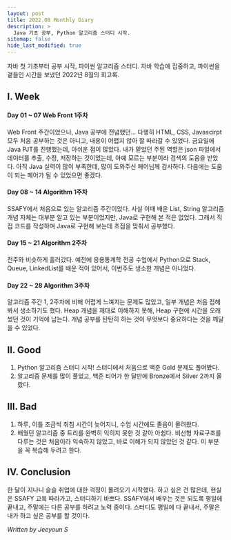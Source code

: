 ```yaml
---
layout: post
title: 2022.08 Monthly Diary
description: >
  Java 기초 공부, Python 알고리즘 스터디 시작.
sitemap: false
hide_last_modified: true
---
```


자바 첫 기초부터 공부 시작, 파이썬 알고리즘 스터디. 
자바 학습에 집중하고, 파이썬을 곁들인 시간을 보냈던 2022년 8월의 회고록.

## I. Week
#### Day 01 ~ 07 Web Front 1주차
Web Front 주간이었으나, Java 공부에 전념했던... 다행히 HTML, CSS, Javascirpt 모두 처음 공부하는 것은 아니고, 내용이 어렵지 않아 잘 따라갈 수 있었다. 금요일에 Java PJT를 진행했는데, 아쉬운 점이 많았다. 내가 맡았던 주된 역할은 json 파일에서 데이터를 추출, 수정, 저장하는 것이었는데, 아예 모르는 부분이라 검색의 도움을 받았다. 아직 Java 실력이 많이 부족한데, 많이 도와주신 페어님께 감사하다. 다음에는 도움이 되는 페어가 될 수 있었으면 좋겠다.
#### Day 08 ~ 14 Algorithm 1주차
SSAFY에서 처음으로 있는 알고리즘 주간이었다. 사실 이때 배운 List, String 알고리즘 개념 자체는 대부분 알고 있는 부분이었지만, Java로 구현해 본 적은 없었다. 그래서 직접 코드를 작성하며 Java로 구현해 보는데 초점을 맞춰서 공부했다.
#### Day 15 ~ 21 Algorithm 2주차
전주와 비슷하게 흘러갔다. 예전에 응용통계학 전공 수업에서 Python으로 Stack, Queue, LinkedList를 배운 적이 있어서, 이번주도 생소한 개념은 아니었다.
#### Day 22 ~ 28 Algorithm 3주차
알고리즘 주간 1, 2주차에 비해 어렵게 느껴지는 문제도 많았고, 일부 개념은 처음 접해봐서 생소하기도 했다. Heap 개념을 제대로 이해하지 못해, Heap 구현에 시간을 오래 썼던 것이 기억에 남는다. 개념 공부를 탄탄히 하는 것이 무엇보다 중요하다는 것을 깨달을 수 있었다.

## II. Good
1. Python 알고리즘 스터디 시작! 스터디에서 처음으로 백준 Gold 문제도 풀어봤다.
2. 알고리즘 문제를 많이 풀었고, 백준 티어가 한 달만에 Bronze에서 Silver 2까지 올랐다.

## III. Bad
1. 하루, 이틀 조금씩 취침 시간이 늦어지니, 수업 시간에도 졸음이 몰려왔다.
2. 배웠던 알고리즘 중 트리를 완벽히 익히지 못한 것 같아 아쉽다. 비선형 자료구조를 다루는 것은 처음이라 익숙하지 않았고, 바로 이해가 되지 않았던 것 같다. 이 부분을 꼭 복습해 두려고 한다.

## IV. Conclusion
한 달이 지나니 슬슬 취업에 대한 걱정이 몰려오기 시작했다. 하고 싶은 건 많은데, 현실은 SSAFY 교육 따라가고, 스터디하기 바쁘다. SSAFY에서 배우는 것은 되도록 평일에 끝내고, 주말에는 다른 공부를 하려고 노력 중이다. 스터디도 평일에 다 끝내서, 주말은 내가 하고 싶은 공부를 할 것이다.

_Written by Jeeyoun S_
